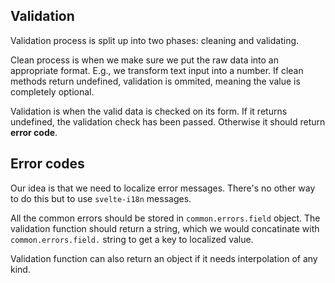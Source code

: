 ## Validation

Validation process is split up into two phases: cleaning and validating.

Clean process is when we make sure we put the raw data into an appropriate format. E.g., we transform text input into a number. If clean methods return undefined, validation is ommited, meaning the value is completely optional.

Validation is when the valid data is checked on its form. If it returns undefined, the validation check has been passed. Otherwise it should return **error code**.

## Error codes

Our idea is that we need to localize error messages. There's no other way to do this but to use `svelte-i18n` messages.

All the common errors should be stored in `common.errors.field` object. The validation function should return a string, which we would concatinate with `common.errors.field.` string to get a key to localized value.

Validation function can also return an object if it needs interpolation of any kind.
